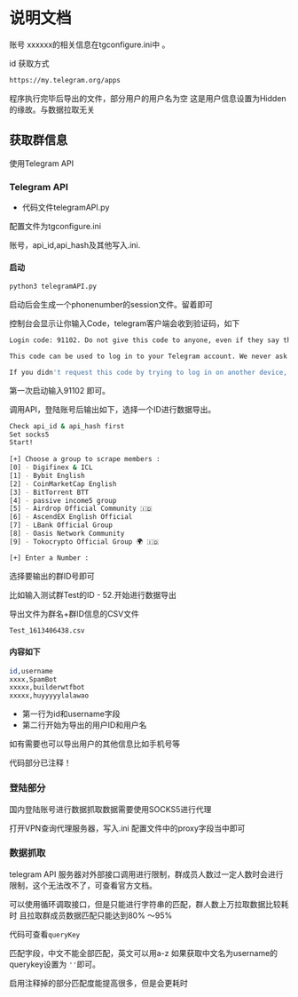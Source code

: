 # 说明文档

账号 xxxxxx的相关信息在tgconfigure.ini中 。 

id 获取方式
```bash
https://my.telegram.org/apps
```

程序执行完毕后导出的文件，部分用户的用户名为空
这是用户信息设置为Hidden的缘故。与数据拉取无关

## 获取群信息

使用Telegram API 

###  Telegram API 

- 代码文件telegramAPI.py

配置文件为tgconfigure.ini

账号，api_id,api_hash及其他写入.ini.  

#### 启动
```python
python3 telegramAPI.py
```

启动后会生成一个phonenumber的session文件。留着即可

控制台会显示让你输入Code，telegram客户端会收到验证码，如下

```bash
Login code: 91102. Do not give this code to anyone, even if they say they are from Telegram!

This code can be used to log in to your Telegram account. We never ask it for anything else.

If you didn't request this code by trying to log in on another device, simply ignore this message.

```
第一次启动输入91102 即可。

调用API，登陆账号后输出如下，选择一个ID进行数据导出。
```bash
Check api_id & api_hash first 
Set socks5 
Start!
        
[+] Choose a group to scrape members :
[0] - Digifinex & ICL
[1] - Bybit English
[2] - CoinMarketCap English
[3] - BitTorrent BTT
[4] - passive income5 group
[5] - Airdrop Official Community 🇮🇩
[6] - AscendEX English Official
[7] - LBank Official Group
[8] - Oasis Network Community
[9] - Tokocrypto Official Group 🌍 🇮🇩

[+] Enter a Number :
```
选择要输出的群ID号即可

比如输入测试群Test的ID  -  52.开始进行数据导出

导出文件为群名+群ID信息的CSV文件
```bash
Test_1613406438.csv
```

#### 内容如下
```bash
id,username
xxxx,SpamBot
xxxxx,builderwtfbot
xxxxx,huyyyyylalawao
```

- 第一行为id和username字段
- 第二行开始为导出的用户ID和用户名

如有需要也可以导出用户的其他信息比如手机号等

代码部分已注释！

### 登陆部分

国内登陆账号进行数据抓取数据需要使用SOCKS5进行代理

打开VPN查询代理服务器，写入.ini 配置文件中的proxy字段当中即可

### 数据抓取

telegram API 服务器对外部接口调用进行限制，群成员人数过一定人数时会进行限制，这个无法改不了，可查看官方文档。 

可以使用循环调取接口，但是只能进行字符串的匹配，群人数上万拉取数据比较耗时
且拉取群成员数据匹配只能达到80% ～95%

代码可查看`queryKey` 

匹配字段，中文不能全部匹配，英文可以用a-z
如果获取中文名为username的 querykey设置为 `''`即可。

启用注释掉的部分匹配度能提高很多，但是会更耗时
